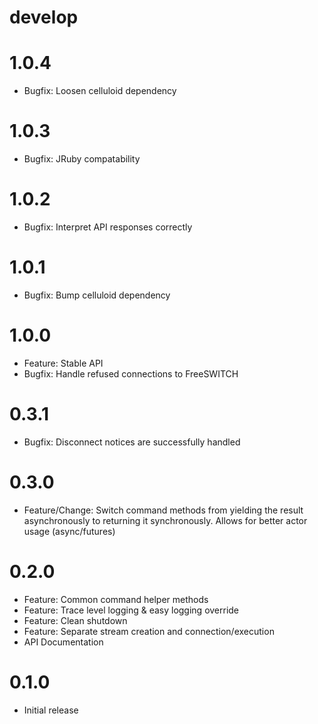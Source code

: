 # develop

# 1.0.4
  * Bugfix: Loosen celluloid dependency

# 1.0.3
  * Bugfix: JRuby compatability

# 1.0.2
  * Bugfix: Interpret API responses correctly

# 1.0.1
  * Bugfix: Bump celluloid dependency

# 1.0.0
  * Feature: Stable API
  * Bugfix: Handle refused connections to FreeSWITCH

# 0.3.1
  * Bugfix: Disconnect notices are successfully handled

# 0.3.0
  * Feature/Change: Switch command methods from yielding the result asynchronously to returning it synchronously. Allows for better actor usage (async/futures)

# 0.2.0
  * Feature: Common command helper methods
  * Feature: Trace level logging & easy logging override
  * Feature: Clean shutdown
  * Feature: Separate stream creation and connection/execution
  * API Documentation

# 0.1.0
  * Initial release
